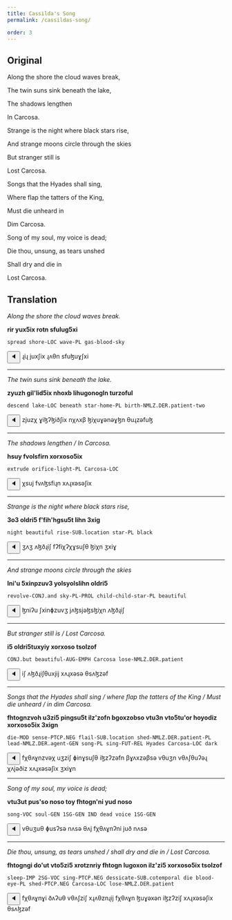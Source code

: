 ```yaml
---
title: Cassilda's Song
permalink: /cassildas-song/

order: 3
---
```


## Original

Along the shore the cloud waves break,

The twin suns sink beneath the lake,

The shadows lengthen

In Carcosa.

Strange is the night where black stars rise,

And strange moons circle through the skies

But stranger still is

Lost Carcosa.

Songs that the Hyades shall sing,

Where flap the tatters of the King,

Must die unheard in

Dim Carcosa.

Song of my soul, my voice is dead;

Die thou, unsung, as tears unshed

Shall dry and die in

Lost Carcosa.

## Translation

_Along the shore the cloud waves break._

**rir yux5ix rotn sfulug5xi**

`spread shore-LOC wave-PL gas-blood-sky`

<span class='spoken'> <button class='speak' type='button' data-ipa='ɻiɻ juxʃix ɻʌθn sfuɮuɣʃxi'>🔈</button> <span class='ipa'>ɻiɻ juxʃix ɻʌθn sfuɮuɣʃxi</span> </span>

---

_The twin suns sink beneath the lake._

**zyuzh gil'lid5ix nhoxb lihugonogln turzoful**

`descend lake-LOC beneath star-home-PL birth-NMLZ.DER.patient-two`

<span class='spoken'> <button class='speak' type='button' data-ipa='zjuzχ ɣiɮʔɮiðʃix nχʌxβ ɮiχuɣənəɣɮn θuɻzəfuɮ'>🔈</button> <span class='ipa'>zjuzχ ɣiɮʔɮiðʃix nχʌxβ ɮiχuɣənəɣɮn θuɻzəfuɮ</span> </span>

---

_The shadows lengthen / In Carcosa._

**hsuy fvolsfirn xorxoso5ix**

`extrude orifice-light-PL Carcosa-LOC`

<span class='spoken'> <button class='speak' type='button' data-ipa='χsuj fvʌɮsfiɻn xʌɻxəsəʃix'>🔈</button> <span class='ipa'>χsuj fvʌɮsfiɻn xʌɻxəsəʃix</span> </span>

---

_Strange is the night where black stars rise,_

**3o3 oldri5 f'fih'hgsu5t lihn 3xig**

`night beautiful rise-SUB.location star-PL black`

<span class='spoken'> <button class='speak' type='button' data-ipa='ʒʌʒ ʌɮðɻiʃ fʔfiχʔχɣsuʃθ ɮiχn ʒxiɣ'>🔈</button> <span class='ipa'>ʒʌʒ ʌɮðɻiʃ fʔfiχʔχɣsuʃθ ɮiχn ʒxiɣ</span> </span>

---

_And strange moons circle through the skies_

**lni'u 5xinpzuv3 yolsyolslihn oldri5**

`revolve-CONJ.and sky-PL-PROL child-child-star-PL beautiful`

<span class='spoken'> <button class='speak' type='button' data-ipa='ɮniʔu ʃxinɸzuvʒ jʌɮsjəɮsɮiχn ʌɮðɻiʃ'>🔈</button> <span class='ipa'>ɮniʔu ʃxinɸzuvʒ jʌɮsjəɮsɮiχn ʌɮðɻiʃ</span> </span>

---

_But stranger still is / Lost Carcosa._

**i5 oldri5tuxyiy xorxoso tsolzof**

`CONJ.but beautiful-AUG-EMPH Carcosa lose-NMLZ.DER.patient`

<span class='spoken'> <button class='speak' type='button' data-ipa='iʃ ʌɮðɻiʃθuxjij xʌɻxəsə θsʌɮzəf'>🔈</button> <span class='ipa'>iʃ ʌɮðɻiʃθuxjij xʌɻxəsə θsʌɮzəf</span> </span>

---

_Songs that the Hyades shall sing / where flap the tatters of the King / Must die unheard / in dim Carcosa._

**fhtognzvoh u3zi5 pingsu5t ilz'zofn bgoxzobso vtu3n vto5tu'or hoyodiz xorxoso5ix 3xign**

`die-MOD sense-PTCP.NEG flail-SUB.location shed-NMLZ.DER.patient-PL lead-NMLZ.DER.agent-GEN song-PL sing-FUT-REL Hyades Carcosa-LOC dark`

<span class='spoken'> <button class='speak' type='button' data-ipa='fχθʌɣnzvəχ uʒziʃ ɸinɣsuʃθ iɮzʔzəfn βɣʌxzəβsə vθuʒn vθʌʃθuʔəɻ χʌjəðiz xʌɻxəsəʃix ʒxiɣn'>🔈</button> <span class='ipa'>fχθʌɣnzvəχ uʒziʃ ɸinɣsuʃθ iɮzʔzəfn βɣʌxzəβsə vθuʒn vθʌʃθuʔəɻ χʌjəðiz xʌɻxəsəʃix ʒxiɣn</span> </span>

---

_Song of my soul, my voice is dead;_

**vtu3ut pus'so noso toy fhtogn'ni yud noso**

`song-VOC soul-GEN 1SG-GEN IND dead voice 1SG-GEN`

<span class='spoken'> <button class='speak' type='button' data-ipa='vθuʒuθ ɸusʔsə nʌsə θʌj fχθʌɣnʔni juð nʌsə'>🔈</button> <span class='ipa'>vθuʒuθ ɸusʔsə nʌsə θʌj fχθʌɣnʔni juð nʌsə</span> </span>

---

_Die thou, unsung, as tears unshed / shall dry and die in / Lost Carcosa._

**fhtogngi do'ut vto5zi5 xrotznriy fhtogn lugoxon ilz'zi5 xorxoso5ix tsolzof**

`sleep-IMP 2SG-VOC sing-PTCP.NEG dessicate-SUB.cotemporal die blood-eye-PL shed-PTCP.NEG Carcosa-LOC lose-NMLZ.DER.patient`

<span class='spoken'> <button class='speak' type='button' data-ipa='fχθʌɣnɣi ðʌʔuθ vθʌʃziʃ xɻʌθznɻij fχθʌɣn ɮuɣəxən iɮzʔziʃ xʌɻxəsəʃix θsʌɮzəf'>🔈</button> <span class='ipa'>fχθʌɣnɣi ðʌʔuθ vθʌʃziʃ xɻʌθznɻij fχθʌɣn ɮuɣəxən iɮzʔziʃ xʌɻxəsəʃix θsʌɮzəf</span> </span>
